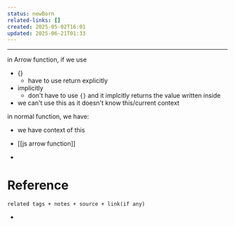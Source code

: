 ```yaml
---
status: newBorn
related-links: []
created: 2025-05-02T16:01
updated: 2025-06-21T01:33
---
```

---

in Arrow function, if we use 
- {}
	- have to use return explicitly
- implicitly
	- don't have to use `{}` and it implcitly returns the value written inside
- we can't use this as it doesn't know this/current context

in normal function, we have:
- we have context of this

- [[js arrow function]]
- 



# Reference
`related tags + notes + source + link(if any)`
 

- 